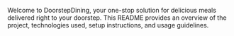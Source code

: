 Welcome to DoorstepDining, your one-stop solution for delicious meals delivered right to your doorstep. This README provides an overview of the project, technologies used, setup instructions, and usage guidelines.
